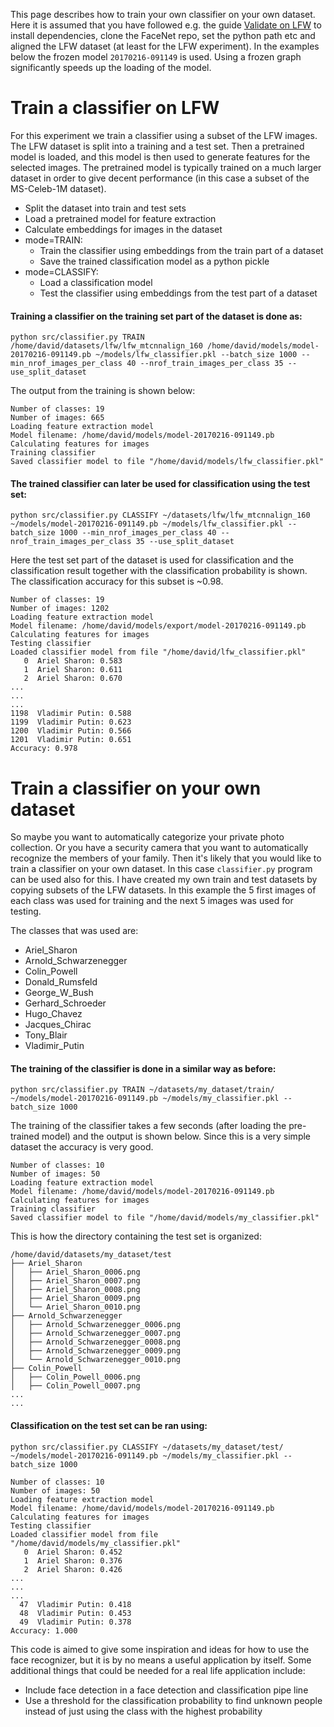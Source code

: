 This page describes how to train your own classifier on your own dataset. Here it is assumed that you have followed e.g. the guide [Validate on LFW](https://github.com/davidsandberg/facenet/wiki/Validate-on-lfw) to install dependencies, clone the FaceNet repo, set the python path etc and aligned the LFW dataset (at least for the LFW experiment). In the examples below the frozen model `20170216-091149` is used. Using a frozen graph significantly speeds up the loading of the model.

# Train a classifier on LFW
For this experiment we train a classifier using a subset of the LFW images. The LFW dataset is split into a training and a test set. Then a pretrained model is loaded, and this model is then used to generate features for the selected images. The pretrained model is typically trained on a much larger dataset in order to give decent performance (in this case a subset of the MS-Celeb-1M dataset).

* Split the dataset into train and test sets
* Load a pretrained model for feature extraction
* Calculate embeddings for images in the dataset
* mode=TRAIN:
    * Train the classifier using embeddings from the train part of a dataset
    * Save the trained classification model as a python pickle
* mode=CLASSIFY:
    * Load a classification model
    * Test the classifier using embeddings from the test part of a dataset

#### Training a classifier on the training set part of the dataset is done as:
`python src/classifier.py TRAIN /home/david/datasets/lfw/lfw_mtcnnalign_160 /home/david/models/model-20170216-091149.pb ~/models/lfw_classifier.pkl --batch_size 1000 --min_nrof_images_per_class 40 --nrof_train_images_per_class 35 --use_split_dataset`

The output from the training is shown below:
```
Number of classes: 19
Number of images: 665
Loading feature extraction model
Model filename: /home/david/models/model-20170216-091149.pb
Calculating features for images
Training classifier
Saved classifier model to file "/home/david/models/lfw_classifier.pkl"
```

#### The trained classifier can later be used for classification using the test set:

`python src/classifier.py CLASSIFY ~/datasets/lfw/lfw_mtcnnalign_160 ~/models/model-20170216-091149.pb ~/models/lfw_classifier.pkl --batch_size 1000 --min_nrof_images_per_class 40 --nrof_train_images_per_class 35 --use_split_dataset`

Here the test set part of the dataset is used for classification and the classification result together with the classification probability is shown. The classification accuracy for this subset is ~0.98.

```
Number of classes: 19
Number of images: 1202
Loading feature extraction model
Model filename: /home/david/models/export/model-20170216-091149.pb
Calculating features for images
Testing classifier
Loaded classifier model from file "/home/david/lfw_classifier.pkl"
   0  Ariel Sharon: 0.583
   1  Ariel Sharon: 0.611
   2  Ariel Sharon: 0.670
...
...
...
1198  Vladimir Putin: 0.588
1199  Vladimir Putin: 0.623
1200  Vladimir Putin: 0.566
1201  Vladimir Putin: 0.651
Accuracy: 0.978
```

# Train a classifier on your own dataset
So maybe you want to automatically categorize your private photo collection. Or you have a security camera that you want to automatically recognize the members of your family. Then it's likely that you would like to train a classifier on your own dataset. In this case `classifier.py` program can be used also for this. I have created my own train and test datasets by copying subsets of the LFW datasets. In this example the 5 first images of each class was used for training and the next 5 images was used for testing.

The classes that was used are:
* Ariel_Sharon
* Arnold_Schwarzenegger
* Colin_Powell
* Donald_Rumsfeld
* George_W_Bush
* Gerhard_Schroeder
* Hugo_Chavez
* Jacques_Chirac
* Tony_Blair
* Vladimir_Putin


#### The training of the classifier is done in a similar way as before:

`python src/classifier.py TRAIN ~/datasets/my_dataset/train/ ~/models/model-20170216-091149.pb ~/models/my_classifier.pkl --batch_size 1000`

The training of the classifier takes a few seconds (after loading the pre-trained model) and the output is shown below. Since this is a very simple dataset the accuracy is very good.
```
Number of classes: 10
Number of images: 50
Loading feature extraction model
Model filename: /home/david/models/model-20170216-091149.pb
Calculating features for images
Training classifier
Saved classifier model to file "/home/david/models/my_classifier.pkl"
```

This is how the directory containing the test set is organized:
```
/home/david/datasets/my_dataset/test
├── Ariel_Sharon
│   ├── Ariel_Sharon_0006.png
│   ├── Ariel_Sharon_0007.png
│   ├── Ariel_Sharon_0008.png
│   ├── Ariel_Sharon_0009.png
│   └── Ariel_Sharon_0010.png
├── Arnold_Schwarzenegger
│   ├── Arnold_Schwarzenegger_0006.png
│   ├── Arnold_Schwarzenegger_0007.png
│   ├── Arnold_Schwarzenegger_0008.png
│   ├── Arnold_Schwarzenegger_0009.png
│   └── Arnold_Schwarzenegger_0010.png
├── Colin_Powell
│   ├── Colin_Powell_0006.png
│   ├── Colin_Powell_0007.png
...
...
```

#### Classification on the test set can be ran using:

`python src/classifier.py CLASSIFY ~/datasets/my_dataset/test/ ~/models/model-20170216-091149.pb ~/models/my_classifier.pkl --batch_size 1000`

```
Number of classes: 10
Number of images: 50
Loading feature extraction model
Model filename: /home/david/models/model-20170216-091149.pb
Calculating features for images
Testing classifier
Loaded classifier model from file "/home/david/models/my_classifier.pkl"
   0  Ariel Sharon: 0.452
   1  Ariel Sharon: 0.376
   2  Ariel Sharon: 0.426
...
...
...
  47  Vladimir Putin: 0.418
  48  Vladimir Putin: 0.453
  49  Vladimir Putin: 0.378
Accuracy: 1.000
```

This code is aimed to give some inspiration and ideas for how to use the face recognizer, but it is by no means a useful application by itself.
Some additional things that could be needed for a real life application include:

* Include face detection in a face detection and classification pipe line
* Use a threshold for the classification probability to find unknown people instead of just using the class with the highest probability
